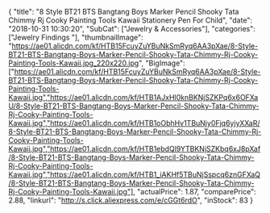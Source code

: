 {
	"title": "8 Style BT21 BTS Bangtang Boys Marker Pencil Shooky Tata Chimmy Rj Cooky Painting Tools Kawaii Stationery Pen For Child",
	"date": "2018-10-31 10:30:20",
	"SubCat": ["Jewelry & Accessories"],
	"categories": ["Jewelry Findings "],
	"thumbnailImage": "https://ae01.alicdn.com/kf/HTB15FcuyZuYBuNkSmRyq6AA3pXae/8-Style-BT21-BTS-Bangtang-Boys-Marker-Pencil-Shooky-Tata-Chimmy-Rj-Cooky-Painting-Tools-Kawaii.jpg_220x220.jpg",
	"BigImage": ["https://ae01.alicdn.com/kf/HTB15FcuyZuYBuNkSmRyq6AA3pXae/8-Style-BT21-BTS-Bangtang-Boys-Marker-Pencil-Shooky-Tata-Chimmy-Rj-Cooky-Painting-Tools-Kawaii.jpg","https://ae01.alicdn.com/kf/HTB1AJxHl0knBKNjSZKPq6x6OFXaU/8-Style-BT21-BTS-Bangtang-Boys-Marker-Pencil-Shooky-Tata-Chimmy-Rj-Cooky-Painting-Tools-Kawaii.jpg","https://ae01.alicdn.com/kf/HTB1oObhHv1TBuNjy0Fjq6yjyXXaR/8-Style-BT21-BTS-Bangtang-Boys-Marker-Pencil-Shooky-Tata-Chimmy-Rj-Cooky-Painting-Tools-Kawaii.jpg","https://ae01.alicdn.com/kf/HTB1ebdQl9YTBKNjSZKbq6xJ8pXaf/8-Style-BT21-BTS-Bangtang-Boys-Marker-Pencil-Shooky-Tata-Chimmy-Rj-Cooky-Painting-Tools-Kawaii.jpg","https://ae01.alicdn.com/kf/HTB1_iAKHf5TBuNjSspcq6znGFXaQ/8-Style-BT21-BTS-Bangtang-Boys-Marker-Pencil-Shooky-Tata-Chimmy-Rj-Cooky-Painting-Tools-Kawaii.jpg"],
	"actualPrice": 1.87,
	"comparePrice": 2.88,
	"linkurl": "http://s.click.aliexpress.com/e/cGGt6rdO",
	"inStock": 83
}
